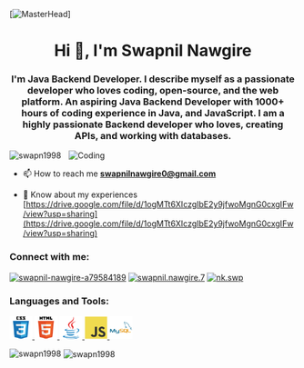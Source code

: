 
[![MasterHead](https://wallpapercave.com/wp/wp1904056.jpg)]
<h1 align="center">Hi 👋, I'm Swapnil Nawgire</h1>
<h3 align="center">I'm Java Backend Developer. I describe myself as a passionate developer who loves coding, open-source, and the web platform. An aspiring Java Backend Developer with 1000+ hours of coding experience in Java, and JavaScript. I am a highly passionate Backend developer who loves, creating APIs, and working with databases.</h3>

<img align="right" alt="Coding" width="400" src="https://ardas-it.com/uploads/images/blogs/giph.gif">
<p align="left"> <img src="https://komarev.com/ghpvc/?username=swapn1998&label=Profile%20views&color=0e75b6&style=flat" alt="swapn1998" /> </p>

- 📫 How to reach me **swapnilnawgire0@gmail.com**

- 📄 Know about my experiences [https://drive.google.com/file/d/1ogMTt6XIczgIbE2y9jfwoMgnG0cxgIFw/view?usp=sharing](https://drive.google.com/file/d/1ogMTt6XIczgIbE2y9jfwoMgnG0cxgIFw/view?usp=sharing)

<h3 align="left">Connect with me:</h3>
<p align="left">
<a href="https://linkedin.com/in/swapnil-nawgire-a79584189" target="blank"><img align="center" src="https://raw.githubusercontent.com/rahuldkjain/github-profile-readme-generator/master/src/images/icons/Social/linked-in-alt.svg" alt="swapnil-nawgire-a79584189" height="30" width="40" /></a>
<a href="https://fb.com/swapnil.nawgire.7" target="blank"><img align="center" src="https://raw.githubusercontent.com/rahuldkjain/github-profile-readme-generator/master/src/images/icons/Social/facebook.svg" alt="swapnil.nawgire.7" height="30" width="40" /></a>
<a href="https://instagram.com/nk.swp" target="blank"><img align="center" src="https://raw.githubusercontent.com/rahuldkjain/github-profile-readme-generator/master/src/images/icons/Social/instagram.svg" alt="nk.swp" height="30" width="40" /></a>
</p>

<h3 align="left">Languages and Tools:</h3>
<p align="left"> <a href="https://www.w3schools.com/css/" target="_blank" rel="noreferrer"> <img src="https://raw.githubusercontent.com/devicons/devicon/master/icons/css3/css3-original-wordmark.svg" alt="css3" width="40" height="40"/> </a> <a href="https://www.w3.org/html/" target="_blank" rel="noreferrer"> <img src="https://raw.githubusercontent.com/devicons/devicon/master/icons/html5/html5-original-wordmark.svg" alt="html5" width="40" height="40"/> </a> <a href="https://www.java.com" target="_blank" rel="noreferrer"> <img src="https://raw.githubusercontent.com/devicons/devicon/master/icons/java/java-original.svg" alt="java" width="40" height="40"/> </a> <a href="https://developer.mozilla.org/en-US/docs/Web/JavaScript" target="_blank" rel="noreferrer"> <img src="https://raw.githubusercontent.com/devicons/devicon/master/icons/javascript/javascript-original.svg" alt="javascript" width="40" height="40"/> </a> <a href="https://www.mysql.com/" target="_blank" rel="noreferrer"> <img src="https://raw.githubusercontent.com/devicons/devicon/master/icons/mysql/mysql-original-wordmark.svg" alt="mysql" width="40" height="40"/> </a> </p>

<p><img align="left" src="https://github-readme-stats.vercel.app/api/top-langs?username=swapn1998&show_icons=true&locale=en&layout=compact" alt="swapn1998" /></p>

<p>&nbsp;<img align="center" src="https://github-readme-stats.vercel.app/api?username=swapn1998&show_icons=true&locale=en" alt="swapn1998" /></p>
